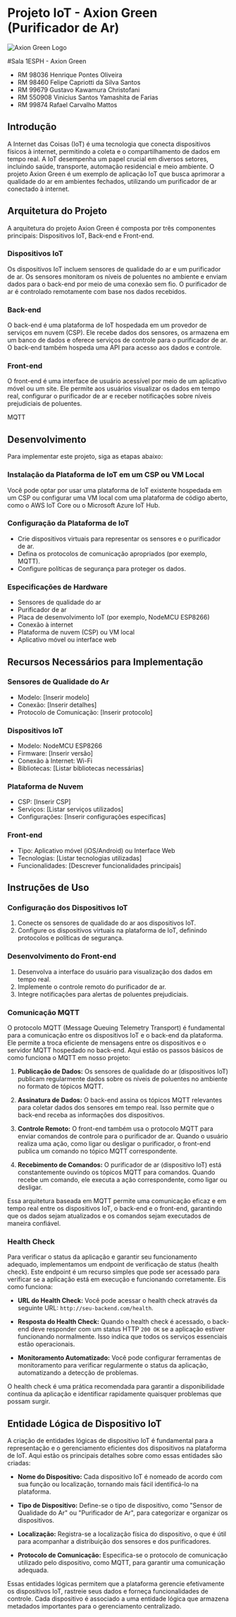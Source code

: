 # Projeto IoT - Axion Green (Purificador de Ar)

![Axion Green Logo](https://github.com/Axion-Green.png)

#Sala 1ESPH - Axion Green
- RM 98036 Henrique Pontes Oliveira
- RM 98460 Felipe Capriotti da Silva Santos
- RM 99679 Gustavo Kawamura Christofani
- RM 550908 Vinicius Santos Yamashita de Farias
- RM 99874 Rafael Carvalho Mattos

## Introdução

A Internet das Coisas (IoT) é uma tecnologia que conecta dispositivos físicos à internet, permitindo a coleta e o compartilhamento de dados em tempo real. A IoT desempenha um papel crucial em diversos setores, incluindo saúde, transporte, automação residencial e meio ambiente. O projeto Axion Green é um exemplo de aplicação IoT que busca aprimorar a qualidade do ar em ambientes fechados, utilizando um purificador de ar conectado à internet.

## Arquitetura do Projeto

A arquitetura do projeto Axion Green é composta por três componentes principais: Dispositivos IoT, Back-end e Front-end.

### Dispositivos IoT

Os dispositivos IoT incluem sensores de qualidade do ar e um purificador de ar. Os sensores monitoram os níveis de poluentes no ambiente e enviam dados para o back-end por meio de uma conexão sem fio. O purificador de ar é controlado remotamente com base nos dados recebidos.

### Back-end

O back-end é uma plataforma de IoT hospedada em um provedor de serviços em nuvem (CSP). Ele recebe dados dos sensores, os armazena em um banco de dados e oferece serviços de controle para o purificador de ar. O back-end também hospeda uma API para acesso aos dados e controle.

### Front-end

O front-end é uma interface de usuário acessível por meio de um aplicativo móvel ou um site. Ele permite aos usuários visualizar os dados em tempo real, configurar o purificador de ar e receber notificações sobre níveis prejudiciais de poluentes.

MQTT

## Desenvolvimento

Para implementar este projeto, siga as etapas abaixo:

### Instalação da Plataforma de IoT em um CSP ou VM Local

Você pode optar por usar uma plataforma de IoT existente hospedada em um CSP ou configurar uma VM local com uma plataforma de código aberto, como o AWS IoT Core ou o Microsoft Azure IoT Hub.

### Configuração da Plataforma de IoT

- Crie dispositivos virtuais para representar os sensores e o purificador de ar.
- Defina os protocolos de comunicação apropriados (por exemplo, MQTT).
- Configure políticas de segurança para proteger os dados.

### Especificações de Hardware

- Sensores de qualidade do ar
- Purificador de ar
- Placa de desenvolvimento IoT (por exemplo, NodeMCU ESP8266)
- Conexão à internet
- Plataforma de nuvem (CSP) ou VM local
- Aplicativo móvel ou interface web

## Recursos Necessários para Implementação

### Sensores de Qualidade do Ar

- Modelo: [Inserir modelo]
- Conexão: [Inserir detalhes]
- Protocolo de Comunicação: [Inserir protocolo]

### Dispositivos IoT

- Modelo: NodeMCU ESP8266
- Firmware: [Inserir versão]
- Conexão à Internet: Wi-Fi
- Bibliotecas: [Listar bibliotecas necessárias]

### Plataforma de Nuvem

- CSP: [Inserir CSP]
- Serviços: [Listar serviços utilizados]
- Configurações: [Inserir configurações específicas]

### Front-end

- Tipo: Aplicativo móvel (iOS/Android) ou Interface Web
- Tecnologias: [Listar tecnologias utilizadas]
- Funcionalidades: [Descrever funcionalidades principais]

## Instruções de Uso

### Configuração dos Dispositivos IoT

1. Conecte os sensores de qualidade do ar aos dispositivos IoT.
2. Configure os dispositivos virtuais na plataforma de IoT, definindo protocolos e políticas de segurança.

### Desenvolvimento do Front-end

1. Desenvolva a interface do usuário para visualização dos dados em tempo real.
2. Implemente o controle remoto do purificador de ar.
3. Integre notificações para alertas de poluentes prejudiciais.

### Comunicação MQTT

O protocolo MQTT (Message Queuing Telemetry Transport) é fundamental para a comunicação entre os dispositivos IoT e o back-end da plataforma. Ele permite a troca eficiente de mensagens entre os dispositivos e o servidor MQTT hospedado no back-end. Aqui estão os passos básicos de como funciona o MQTT em nosso projeto:

1. **Publicação de Dados:** Os sensores de qualidade do ar (dispositivos IoT) publicam regularmente dados sobre os níveis de poluentes no ambiente no formato de tópicos MQTT.

2. **Assinatura de Dados:** O back-end assina os tópicos MQTT relevantes para coletar dados dos sensores em tempo real. Isso permite que o back-end receba as informações dos dispositivos.

3. **Controle Remoto:** O front-end também usa o protocolo MQTT para enviar comandos de controle para o purificador de ar. Quando o usuário realiza uma ação, como ligar ou desligar o purificador, o front-end publica um comando no tópico MQTT correspondente.

4. **Recebimento de Comandos:** O purificador de ar (dispositivo IoT) está constantemente ouvindo os tópicos MQTT para comandos. Quando recebe um comando, ele executa a ação correspondente, como ligar ou desligar.

Essa arquitetura baseada em MQTT permite uma comunicação eficaz e em tempo real entre os dispositivos IoT, o back-end e o front-end, garantindo que os dados sejam atualizados e os comandos sejam executados de maneira confiável.

### Health Check

Para verificar o status da aplicação e garantir seu funcionamento adequado, implementamos um endpoint de verificação de status (health check). Este endpoint é um recurso simples que pode ser acessado para verificar se a aplicação está em execução e funcionando corretamente. Eis como funciona:

- **URL do Health Check:** Você pode acessar o health check através da seguinte URL: `http://seu-backend.com/health`.

- **Resposta do Health Check:** Quando o health check é acessado, o back-end deve responder com um status HTTP `200 OK` se a aplicação estiver funcionando normalmente. Isso indica que todos os serviços essenciais estão operacionais.

- **Monitoramento Automatizado:** Você pode configurar ferramentas de monitoramento para verificar regularmente o status da aplicação, automatizando a detecção de problemas.

O health check é uma prática recomendada para garantir a disponibilidade contínua da aplicação e identificar rapidamente quaisquer problemas que possam surgir.

## Entidade Lógica de Dispositivo IoT

A criação de entidades lógicas de dispositivo IoT é fundamental para a representação e o gerenciamento eficientes dos dispositivos na plataforma de IoT. Aqui estão os principais detalhes sobre como essas entidades são criadas:

- **Nome do Dispositivo:** Cada dispositivo IoT é nomeado de acordo com sua função ou localização, tornando mais fácil identificá-lo na plataforma.

- **Tipo de Dispositivo:** Define-se o tipo de dispositivo, como "Sensor de Qualidade do Ar" ou "Purificador de Ar", para categorizar e organizar os dispositivos.

- **Localização:** Registra-se a localização física do dispositivo, o que é útil para acompanhar a distribuição dos sensores e dos purificadores.

- **Protocolo de Comunicação:** Especifica-se o protocolo de comunicação utilizado pelo dispositivo, como MQTT, para garantir uma comunicação adequada.

Essas entidades lógicas permitem que a plataforma gerencie efetivamente os dispositivos IoT, rastreie seus dados e forneça funcionalidades de controle. Cada dispositivo é associado a uma entidade lógica que armazena metadados importantes para o gerenciamento centralizado.

